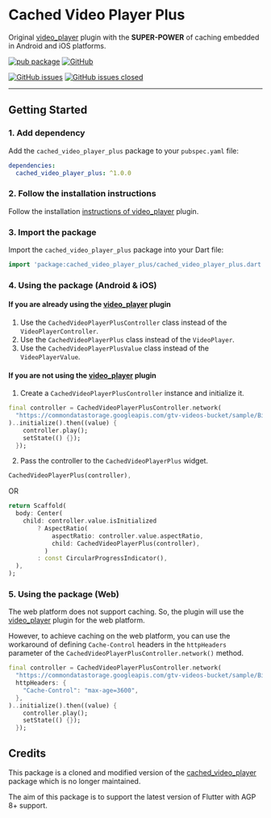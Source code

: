 # Cached Video Player Plus

Original [video_player] plugin with the **SUPER-POWER** of caching embedded in
Android and iOS platforms.

[![pub package][package_svg]][package]
[![GitHub][license_svg]](LICENSE)

[![GitHub issues][issues_svg]][issues]
[![GitHub issues closed][issues_closed_svg]][issues_closed]

<hr />

## Getting Started

### 1. Add dependency

Add the `cached_video_player_plus` package to your `pubspec.yaml` file:

```yaml
dependencies:
  cached_video_player_plus: ^1.0.0
```

### 2. Follow the installation instructions

Follow the installation [instructions of video_player][instructions] plugin.

### 3. Import the package

Import the `cached_video_player_plus` package into your Dart file:

```dart
import 'package:cached_video_player_plus/cached_video_player_plus.dart';
```

### 4. Using the package (Android & iOS)

#### If you are already using the [video_player] plugin

1. Use the `CachedVideoPlayerPlusController` class instead of the
   `VideoPlayerController`.
1. Use the `CachedVideoPlayerPlus` class instead of the `VideoPlayer`.
1. Use the `CachedVideoPlayerPlusValue` class instead of the
   `VideoPlayerValue`.

#### If you are not using the [video_player] plugin

1. Create a `CachedVideoPlayerPlusController` instance and initialize it.

```dart
final controller = CachedVideoPlayerPlusController.network(
  "https://commondatastorage.googleapis.com/gtv-videos-bucket/sample/BigBuckBunny.mp4",
)..initialize().then((value) {
    controller.play();
    setState(() {});
  });
```

2. Pass the controller to the `CachedVideoPlayerPlus` widget.

```dart
CachedVideoPlayerPlus(controller),
```

OR

```dart
return Scaffold(
  body: Center(
    child: controller.value.isInitialized
        ? AspectRatio(
            aspectRatio: controller.value.aspectRatio,
            child: CachedVideoPlayerPlus(controller),
          )
        : const CircularProgressIndicator(),
  ),
);
```

### 5. Using the package (Web)

The web platform does not support caching. So, the plugin will use the
[video_player] plugin for the web platform.

However, to achieve caching on the web platform, you can use the workaround
of defining `Cache-Control` headers in the `httpHeaders` parameter of the
`CachedVideoPlayerPlusController.network()` method.

```dart
final controller = CachedVideoPlayerPlusController.network(
  "https://commondatastorage.googleapis.com/gtv-videos-bucket/sample/BigBuckBunny.mp4",
  httpHeaders: {
    "Cache-Control": "max-age=3600",
  },
)..initialize().then((value) {
    controller.play();
    setState(() {});
  });
```

## Credits

This package is a cloned and modified version of the [cached_video_player]
package which is no longer maintained.

The aim of this package is to support the latest version of Flutter with
AGP 8+ support.

<!-- Badges URLs -->

[package_svg]: https://img.shields.io/pub/v/cached_video_player_plus.svg?color=blueviolet
[license_svg]: https://img.shields.io/github/license/OutdatedGuy/cached_video_player_plus.svg?color=purple
[issues_svg]: https://img.shields.io/github/issues/OutdatedGuy/cached_video_player_plus.svg
[issues_closed_svg]: https://img.shields.io/github/issues-closed/OutdatedGuy/cached_video_player_plus.svg?color=green

<!-- Links -->

[package]: https://pub.dev/packages/cached_video_player_plus
[issues]: https://github.com/OutdatedGuy/cached_video_player_plus/issues
[issues_closed]: https://github.com/OutdatedGuy/cached_video_player_plus/issues?q=is%3Aissue+is%3Aclosed
[video_player]: https://pub.dev/packages/video_player
[instructions]: https://pub.dev/packages/video_player#installation
[cached_video_player]: https://github.com/vikram25897/flutter_cached_video_player
